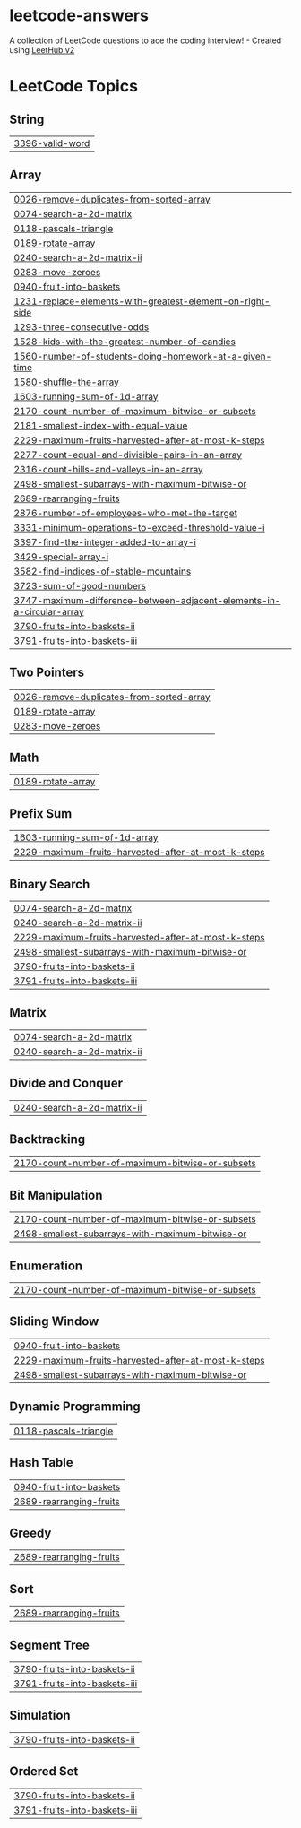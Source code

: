 # leetcode-answers
A collection of LeetCode questions to ace the coding interview! - Created using [LeetHub v2](https://github.com/arunbhardwaj/LeetHub-2.0)

<!---LeetCode Topics Start-->
# LeetCode Topics
## String
|  |
| ------- |
| [3396-valid-word](https://github.com/msboffl/leetcode-answers/tree/master/3396-valid-word) |
## Array
|  |
| ------- |
| [0026-remove-duplicates-from-sorted-array](https://github.com/msboffl/leetcode-answers/tree/master/0026-remove-duplicates-from-sorted-array) |
| [0074-search-a-2d-matrix](https://github.com/msboffl/leetcode-answers/tree/master/0074-search-a-2d-matrix) |
| [0118-pascals-triangle](https://github.com/msboffl/leetcode-answers/tree/master/0118-pascals-triangle) |
| [0189-rotate-array](https://github.com/msboffl/leetcode-answers/tree/master/0189-rotate-array) |
| [0240-search-a-2d-matrix-ii](https://github.com/msboffl/leetcode-answers/tree/master/0240-search-a-2d-matrix-ii) |
| [0283-move-zeroes](https://github.com/msboffl/leetcode-answers/tree/master/0283-move-zeroes) |
| [0940-fruit-into-baskets](https://github.com/msboffl/leetcode-answers/tree/master/0940-fruit-into-baskets) |
| [1231-replace-elements-with-greatest-element-on-right-side](https://github.com/msboffl/leetcode-answers/tree/master/1231-replace-elements-with-greatest-element-on-right-side) |
| [1293-three-consecutive-odds](https://github.com/msboffl/leetcode-answers/tree/master/1293-three-consecutive-odds) |
| [1528-kids-with-the-greatest-number-of-candies](https://github.com/msboffl/leetcode-answers/tree/master/1528-kids-with-the-greatest-number-of-candies) |
| [1560-number-of-students-doing-homework-at-a-given-time](https://github.com/msboffl/leetcode-answers/tree/master/1560-number-of-students-doing-homework-at-a-given-time) |
| [1580-shuffle-the-array](https://github.com/msboffl/leetcode-answers/tree/master/1580-shuffle-the-array) |
| [1603-running-sum-of-1d-array](https://github.com/msboffl/leetcode-answers/tree/master/1603-running-sum-of-1d-array) |
| [2170-count-number-of-maximum-bitwise-or-subsets](https://github.com/msboffl/leetcode-answers/tree/master/2170-count-number-of-maximum-bitwise-or-subsets) |
| [2181-smallest-index-with-equal-value](https://github.com/msboffl/leetcode-answers/tree/master/2181-smallest-index-with-equal-value) |
| [2229-maximum-fruits-harvested-after-at-most-k-steps](https://github.com/msboffl/leetcode-answers/tree/master/2229-maximum-fruits-harvested-after-at-most-k-steps) |
| [2277-count-equal-and-divisible-pairs-in-an-array](https://github.com/msboffl/leetcode-answers/tree/master/2277-count-equal-and-divisible-pairs-in-an-array) |
| [2316-count-hills-and-valleys-in-an-array](https://github.com/msboffl/leetcode-answers/tree/master/2316-count-hills-and-valleys-in-an-array) |
| [2498-smallest-subarrays-with-maximum-bitwise-or](https://github.com/msboffl/leetcode-answers/tree/master/2498-smallest-subarrays-with-maximum-bitwise-or) |
| [2689-rearranging-fruits](https://github.com/msboffl/leetcode-answers/tree/master/2689-rearranging-fruits) |
| [2876-number-of-employees-who-met-the-target](https://github.com/msboffl/leetcode-answers/tree/master/2876-number-of-employees-who-met-the-target) |
| [3331-minimum-operations-to-exceed-threshold-value-i](https://github.com/msboffl/leetcode-answers/tree/master/3331-minimum-operations-to-exceed-threshold-value-i) |
| [3397-find-the-integer-added-to-array-i](https://github.com/msboffl/leetcode-answers/tree/master/3397-find-the-integer-added-to-array-i) |
| [3429-special-array-i](https://github.com/msboffl/leetcode-answers/tree/master/3429-special-array-i) |
| [3582-find-indices-of-stable-mountains](https://github.com/msboffl/leetcode-answers/tree/master/3582-find-indices-of-stable-mountains) |
| [3723-sum-of-good-numbers](https://github.com/msboffl/leetcode-answers/tree/master/3723-sum-of-good-numbers) |
| [3747-maximum-difference-between-adjacent-elements-in-a-circular-array](https://github.com/msboffl/leetcode-answers/tree/master/3747-maximum-difference-between-adjacent-elements-in-a-circular-array) |
| [3790-fruits-into-baskets-ii](https://github.com/msboffl/leetcode-answers/tree/master/3790-fruits-into-baskets-ii) |
| [3791-fruits-into-baskets-iii](https://github.com/msboffl/leetcode-answers/tree/master/3791-fruits-into-baskets-iii) |
## Two Pointers
|  |
| ------- |
| [0026-remove-duplicates-from-sorted-array](https://github.com/msboffl/leetcode-answers/tree/master/0026-remove-duplicates-from-sorted-array) |
| [0189-rotate-array](https://github.com/msboffl/leetcode-answers/tree/master/0189-rotate-array) |
| [0283-move-zeroes](https://github.com/msboffl/leetcode-answers/tree/master/0283-move-zeroes) |
## Math
|  |
| ------- |
| [0189-rotate-array](https://github.com/msboffl/leetcode-answers/tree/master/0189-rotate-array) |
## Prefix Sum
|  |
| ------- |
| [1603-running-sum-of-1d-array](https://github.com/msboffl/leetcode-answers/tree/master/1603-running-sum-of-1d-array) |
| [2229-maximum-fruits-harvested-after-at-most-k-steps](https://github.com/msboffl/leetcode-answers/tree/master/2229-maximum-fruits-harvested-after-at-most-k-steps) |
## Binary Search
|  |
| ------- |
| [0074-search-a-2d-matrix](https://github.com/msboffl/leetcode-answers/tree/master/0074-search-a-2d-matrix) |
| [0240-search-a-2d-matrix-ii](https://github.com/msboffl/leetcode-answers/tree/master/0240-search-a-2d-matrix-ii) |
| [2229-maximum-fruits-harvested-after-at-most-k-steps](https://github.com/msboffl/leetcode-answers/tree/master/2229-maximum-fruits-harvested-after-at-most-k-steps) |
| [2498-smallest-subarrays-with-maximum-bitwise-or](https://github.com/msboffl/leetcode-answers/tree/master/2498-smallest-subarrays-with-maximum-bitwise-or) |
| [3790-fruits-into-baskets-ii](https://github.com/msboffl/leetcode-answers/tree/master/3790-fruits-into-baskets-ii) |
| [3791-fruits-into-baskets-iii](https://github.com/msboffl/leetcode-answers/tree/master/3791-fruits-into-baskets-iii) |
## Matrix
|  |
| ------- |
| [0074-search-a-2d-matrix](https://github.com/msboffl/leetcode-answers/tree/master/0074-search-a-2d-matrix) |
| [0240-search-a-2d-matrix-ii](https://github.com/msboffl/leetcode-answers/tree/master/0240-search-a-2d-matrix-ii) |
## Divide and Conquer
|  |
| ------- |
| [0240-search-a-2d-matrix-ii](https://github.com/msboffl/leetcode-answers/tree/master/0240-search-a-2d-matrix-ii) |
## Backtracking
|  |
| ------- |
| [2170-count-number-of-maximum-bitwise-or-subsets](https://github.com/msboffl/leetcode-answers/tree/master/2170-count-number-of-maximum-bitwise-or-subsets) |
## Bit Manipulation
|  |
| ------- |
| [2170-count-number-of-maximum-bitwise-or-subsets](https://github.com/msboffl/leetcode-answers/tree/master/2170-count-number-of-maximum-bitwise-or-subsets) |
| [2498-smallest-subarrays-with-maximum-bitwise-or](https://github.com/msboffl/leetcode-answers/tree/master/2498-smallest-subarrays-with-maximum-bitwise-or) |
## Enumeration
|  |
| ------- |
| [2170-count-number-of-maximum-bitwise-or-subsets](https://github.com/msboffl/leetcode-answers/tree/master/2170-count-number-of-maximum-bitwise-or-subsets) |
## Sliding Window
|  |
| ------- |
| [0940-fruit-into-baskets](https://github.com/msboffl/leetcode-answers/tree/master/0940-fruit-into-baskets) |
| [2229-maximum-fruits-harvested-after-at-most-k-steps](https://github.com/msboffl/leetcode-answers/tree/master/2229-maximum-fruits-harvested-after-at-most-k-steps) |
| [2498-smallest-subarrays-with-maximum-bitwise-or](https://github.com/msboffl/leetcode-answers/tree/master/2498-smallest-subarrays-with-maximum-bitwise-or) |
## Dynamic Programming
|  |
| ------- |
| [0118-pascals-triangle](https://github.com/msboffl/leetcode-answers/tree/master/0118-pascals-triangle) |
## Hash Table
|  |
| ------- |
| [0940-fruit-into-baskets](https://github.com/msboffl/leetcode-answers/tree/master/0940-fruit-into-baskets) |
| [2689-rearranging-fruits](https://github.com/msboffl/leetcode-answers/tree/master/2689-rearranging-fruits) |
## Greedy
|  |
| ------- |
| [2689-rearranging-fruits](https://github.com/msboffl/leetcode-answers/tree/master/2689-rearranging-fruits) |
## Sort
|  |
| ------- |
| [2689-rearranging-fruits](https://github.com/msboffl/leetcode-answers/tree/master/2689-rearranging-fruits) |
## Segment Tree
|  |
| ------- |
| [3790-fruits-into-baskets-ii](https://github.com/msboffl/leetcode-answers/tree/master/3790-fruits-into-baskets-ii) |
| [3791-fruits-into-baskets-iii](https://github.com/msboffl/leetcode-answers/tree/master/3791-fruits-into-baskets-iii) |
## Simulation
|  |
| ------- |
| [3790-fruits-into-baskets-ii](https://github.com/msboffl/leetcode-answers/tree/master/3790-fruits-into-baskets-ii) |
## Ordered Set
|  |
| ------- |
| [3790-fruits-into-baskets-ii](https://github.com/msboffl/leetcode-answers/tree/master/3790-fruits-into-baskets-ii) |
| [3791-fruits-into-baskets-iii](https://github.com/msboffl/leetcode-answers/tree/master/3791-fruits-into-baskets-iii) |
<!---LeetCode Topics End-->